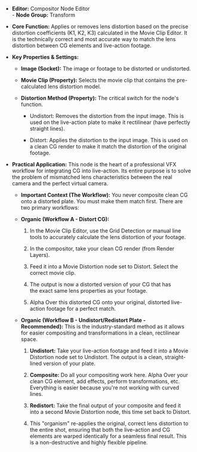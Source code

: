 - **Editor:** Compositor Node Editor  
- **Node Group:** Transform
    
- **Core Function:** Applies or removes lens distortion based on the precise distortion coefficients (K1, K2, K3) calculated in the Movie Clip Editor. It is the technically correct and most accurate way to match the lens distortion between CG elements and live-action footage.
    
- **Key Properties & Settings:**
    
    - **Image (Socket):** The image or footage to be distorted or undistorted.
        
    - **Movie Clip (Property):** Selects the movie clip that contains the pre-calculated lens distortion model.
        
    - **Distortion Method (Property):** The critical switch for the node's function.
        
        - Undistort: Removes the distortion from the input image. This is used on the live-action plate to make it rectilinear (have perfectly straight lines).
            
        - Distort: Applies the distortion to the input image. This is used on a clean CG render to make it match the distortion of the original footage.
            
- **Practical Application:** This node is the heart of a professional VFX workflow for integrating CG into live-action. Its entire purpose is to solve the problem of mismatched lens characteristics between the real camera and the perfect virtual camera.
    
    - **Important Context (The Workflow):** You never composite clean CG onto a distorted plate. You must make them match first. There are two primary workflows:
        
    - **Organic (Workflow A - Distort CG):**
        
        1. In the Movie Clip Editor, use the Grid Detection or manual line tools to accurately calculate the lens distortion of your footage.
            
        2. In the compositor, take your clean CG render (from Render Layers).
            
        3. Feed it into a Movie Distortion node set to Distort. Select the correct movie clip.
            
        4. The output is now a distorted version of your CG that has the exact same lens properties as your footage.
            
        5. Alpha Over this distorted CG onto your original, distorted live-action footage for a perfect match.
            
    - **Organic (Workflow B - Undistort/Redistort Plate - Recommended):** This is the industry-standard method as it allows for easier compositing and transformations in a clean, rectilinear space.
        
        1. **Undistort:** Take your live-action footage and feed it into a Movie Distortion node set to Undistort. The output is a clean, straight-lined version of your plate.
            
        2. **Composite:** Do all your compositing work here. Alpha Over your clean CG element, add effects, perform transformations, etc. Everything is easier because you're not working with curved lines.
            
        3. **Redistort:** Take the final output of your composite and feed it into a second Movie Distortion node, this time set back to Distort.
            
        4. This "organism" re-applies the original, correct lens distortion to the entire shot, ensuring that both the live-action and CG elements are warped identically for a seamless final result. This is a non-destructive and highly flexible pipeline.